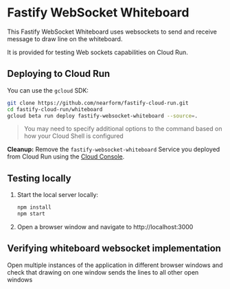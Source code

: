 # Fastify WebSocket Whiteboard

This Fastify WebSocket Whiteboard uses websockets to send and receive message to draw line on the whiteboard.

It is provided for testing Web sockets capabilities on Cloud Run.

## Deploying to Cloud Run

You can use the `gcloud` SDK:

```sh
git clone https://github.com/nearform/fastify-cloud-run.git
cd fastify-cloud-run/whiteboard
gcloud beta run deploy fastify-websocket-whiteboard --source=.
```

> You may need to specify additional options to the command based on how your Cloud Shell is configured

**Cleanup:** Remove the `fastify-websocket-whiteboard` Service you deployed from Cloud Run
using the [Cloud Console](https://console.cloud.google.com/run).

## Testing locally

1. Start the local server locally:

   ```sh
   npm install
   npm start
   ```

1. Open a browser window and navigate to http://localhost:3000

## Verifying whiteboard websocket implementation

Open multiple instances of the application in different browser windows and check that drawing on one window sends the lines to all other open windows
